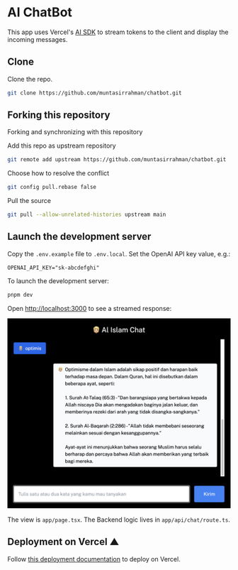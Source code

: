# AI ChatBot

This app uses Vercel's [AI SDK](https://github.com/vercel-labs/ai) to stream tokens to the client and display the incoming messages.

## Clone

Clone the repo.

```bash
git clone https://github.com/muntasirrahman/chatbot.git
```

## Forking this repository

Forking and synchronizing with this repository

Add this repo as upstream repository

```bash
git remote add upstream https://github.com/muntasirrahman/chatbot.git
```

Choose how to resolve the conflict

```bash
git config pull.rebase false
```

Pull the source

```bash
git pull --allow-unrelated-histories upstream main
```

## Launch the development server

Copy the `.env.example` file to `.env.local`. Set the OpenAI API key value, e.g.:

```
OPENAI_API_KEY="sk-abcdefghi"
```

To launch the development server:

```bash
pnpm dev
```

Open [http://localhost:3000](http://localhost:3000) to see a streamed response:

![An example of conversation](/public/images/desktop-view.png)

The view is `app/page.tsx`. The Backend logic lives in `app/api/chat/route.ts`.

## Deployment on Vercel ▲

Follow [this deployment documentation](https://nextjs.org/docs/deployment) to deploy on Vercel.
